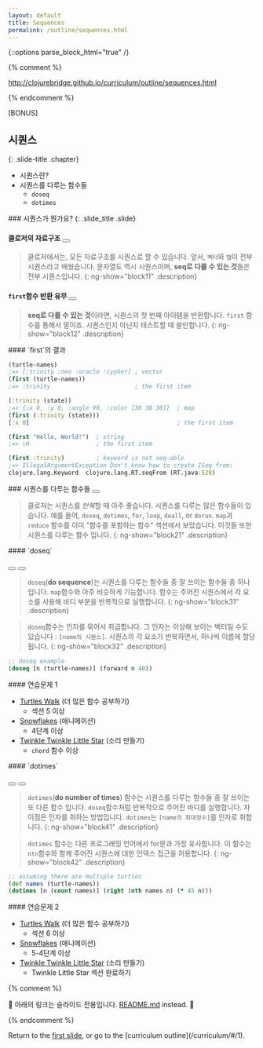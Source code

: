 ```yaml
---
layout: default
title: Sequences
permalink: /outline/sequences.html
---
```


{::options parse_block_html="true" /}

{% comment %}

http://clojurebridge.github.io/curriculum/outline/sequences.html

{% endcomment %}

<section>
[BONUS]

시퀀스
-------------------------
{: .slide-title .chapter}

* 시퀀스란?
* 시퀀스를 다루는 함수들
    * `doseq`
    * `dotimes`
</section>

<section ng-controller="NarrativeController">
### 시퀀스가 뭔가요?
{: .slide_title .slide}

#### 클로저의 자료구조 <button class="link" ng-bind-html="details" ng-model="block11" ng-click="block11=!block11"></button>

> 클로저에서는, 모든 자료구조를 시퀀스로 할 수 있습니다.
> 앞서, `벡터`와 `맵`이 전부 시퀀스라고 배웠습니다.
> 문자열도 역시 시퀀스이며, **seq로 다룰 수 있는 것**들은 전부 시퀀스입니다.
{: ng-show="block11" .description}

#### `first`함수 반환 유무 <button class="link" ng-bind-html="details" ng-model="block12" ng-click="block12=!block12"></button>

> **seq로 다룰 수 있는 것**이라면, 시퀀스의 첫 번째 아이템을 반환합니다.
> `first` 함수를 통해서 말이죠. 시퀀스인지 아닌지 테스트할 때 쓸만합니다.
{: ng-show="block12" .description}
</section>

<section ng-controller="NarrativeController">
#### `first`의 결과

```clojure
(turtle-names)
;=> [:trinity :neo :oracle :cypher] ; vector
(first (turtle-names))
;=> :trinity                        ; the first item

(:trinity (state))
;=> {:x 0, :y 0, :angle 90, :color [30 30 30]}  ; map
(first (:trinity (state)))
[:x 0]                                          ; the first item

(first "Hello, World!")  ; string
;=> \H                   ; the first item

(first :trinity)         ; keyword is not seq-able
;=> IllegalArgumentException Don't know how to create ISeq from:
clojure.lang.Keyword  clojure.lang.RT.seqFrom (RT.java:528)
```
</section>

<section ng-controller="NarrativeController">
### 시퀀스를 다루는 함수들
<button class="link" ng-bind-html="details" ng-model="block21" ng-click="block21=!block21"></button>

> 클로저는 시퀀스를 *반복*할 때 아주 좋습니다.
> 시퀀스를 다루는 많은 함수들이 있습니다.
> 예를 들어, `doseq`, `dotimes`, `for`, `loop`, `doall`, or `dorun`.
> `map`과 `reduce` 함수를 이미 "함수를 포함하는 함수" 섹션에서 보았습니다.
> 이것들 또한 시퀀스를 다루는 함수 입니다.
{: ng-show="block21" .description}
</section>

<section ng-controller="NarrativeController">
#### `doseq`

<button class="link" ng-bind-html="details1" ng-model="block31" ng-click="block31=!block31"></button>
<button class="link" ng-bind-html="details2" ng-model="block32" ng-click="block32=!block32"></button>

> `doseq`(**do sequence**)는 시퀀스를 다루는 함수들 중 잘 쓰이는 함수들 중 하나입니다.
> `map`함수와 아주 비슷하게 기능합니다.
> 함수는 주어진 시퀀스에서 각 요소를 사용해 바디 부분을 반복적으로 실행합니다.
{: ng-show="block31" .description}

> `doseq`함수는 인자를 묶어서 취급합니다.
> 그 인자는 이상해 보이는 벡터일 수도 있습니다 : `[name의 시퀀스]`. 
> 시퀀스의 각 요소가 반복하면서, 하나씩 이름에 할당됩니다.
{: ng-show="block32" .description}

```clojure
;; doseq example
(doseq [n (turtle-names)] (forward n 40))
```
</section>

<section>
#### 연습문제 1

* [Turtles Walk](https://github.com/ClojureBridge/welcometoclojurebridge/blob/master/outline/TURTLE-SAMPLES.md) (더 많은 함수 공부하기)
    - 섹션 5 이상
* [Snowflakes](https://github.com/ClojureBridge/drawing/blob/master/curriculum/create-something.md) (애니메이션)
    - 4단계 이상
* [Twinkle Twinkle Little Star](https://github.com/ClojureBridge/tones/blob/master/curriculum/01-piano-chords.md) (소리 만들기)
    - `chord` 함수 이상
</section>

<section ng-controller="NarrativeController">
#### `dotimes`

<button class="link" ng-bind-html="details1" ng-model="block41" ng-click="block41=!block41"></button>
<button class="link" ng-bind-html="details2" ng-model="block42" ng-click="block42=!block42"></button>

>`dotimes`(**do number of times**) 함수는 시퀀스를 다루는 함수들 중 잘 쓰이는 또 다른 함수 입니다.
>`doseq`함수처럼 반복적으로 주어진 바디를 실행합니다.
> 차이점은 인자를 취하는 방법입니다.
> `dotimes`는 `[name의 최대정수]`를 인자로 취합니다.
{: ng-show="block41" .description}


> `dotimes` 함수는 다른 프로그래밍 언어에서 for문과 가장 유사합니다.
> 이 함수는 `ntn`함수와 함께 주어진 시퀀스에 대한 인덱스 접근을 허용합니다.
{: ng-show="block42" .description}

```clojure
;; assuming there are multiple turtles
(def names (turtle-names))
(dotimes [n (count names)] (right (nth names n) (* 45 n)))
```
</section>

<section>
#### 연습문제 2

* [Turtles Walk](https://github.com/ClojureBridge/welcometoclojurebridge/blob/master/outline/TURTLE-SAMPLES.md) (더 많은 함수 공부하기)
    - 섹션 6 이상
* [Snowflakes](https://github.com/ClojureBridge/drawing/blob/master/curriculum/create-something.md) (애니메이션)
    - 5-4단계 이상
* [Twinkle Twinkle Little Star](https://github.com/ClojureBridge/tones/blob/master/curriculum/01-piano-chords.md) (소리 만들기)
    - Twinkle Little Star 섹션 완료하기
</section>


{% comment %}

:star2: 아래의 링크는 슬라이드 전용입니다. [README.md](../README.md)
instead. :star2:

{% endcomment %}

<section>
Return to the <a href="javascript:;" onClick="Reveal.slide(1);">first slide</a>,
or go to the [curriculum outline](/curriculum/#/1).
</section>
